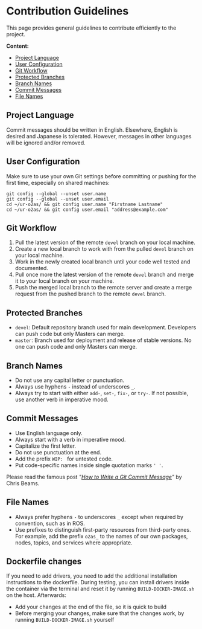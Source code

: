 # Contribution Guidelines

This page provides general guidelines to contribute efficiently to the project.

**Content:**

*   [Project Language](#project-language)
*   [User Configuration](#user-configuration)
*   [Git Workflow](#git-workflow)
*   [Protected Branches](#protected-branches)
*   [Branch Names](#branch-names)
*   [Commit Messages](#commit-messages)
*   [File Names](#file-names)

## Project Language

Commit messages should be written in English. Elsewhere, English is desired and Japanese is tolerated. However, messages in other languages will be ignored and/or removed.

## User Configuration

Make sure to use your own Git settings before committing or pushing for the first time, especially on shared machines:

```shell
git config --global --unset user.name
git config --global --unset user.email
cd ~/ur-o2as/ && git config user.name "Firstname Lastname"
cd ~/ur-o2as/ && git config user.email "address@example.com"
```

## Git Workflow

1.   Pull the latest version of the remote `devel` branch on your local machine.
2.   Create a new local branch to work with from the pulled `devel` branch on your local machine.
3.   Work in the newly created local branch until your code well tested and documented.
4.   Pull once more the latest version of the remote `devel` branch and merge it to your local branch on your machine.
5.   Push the merged local branch to the remote server and create a merge request from the pushed branch to the remote `devel` branch.

## Protected Branches

*   `devel`: Default repository branch used for main development. Developers can push code but only Masters can merge.
*   `master`: Branch used for deployment and release of stable versions. No one can push code and only Masters can merge.

## Branch Names

*   Do not use any capital letter or punctuation.
*   Always use hyphens `-` instead of underscores `_`.
*   Always try to start with either `add-`, `set-`, `fix-`, or `try-`. If not possible, use another verb in imperative mood.

## Commit Messages

*   Use English language only.
*   Always start with a verb in imperative mood.
*   Capitalize the first letter.
*   Do not use punctuation at the end.
*   Add the prefix `WIP: ` for untested code.
*   Put code-specific names inside single quotation marks `' '`.

Please read the famous post *"[How to Write a Git Commit Message](https://chris.beams.io/posts/git-commit/)"* by Chris Beams.

## File Names

*   Always prefer hyphens `-` to underscores `_` except when required by convention, such as in ROS.
*   Use prefixes to distinguish first-party resources from third-party ones. For example, add the prefix `o2as_` to the names of our own packages, nodes, topics, and services where appropriate.

## Dockerfile changes

If you need to add drivers, you need to add the additional installation instructions to the dockerfile. During testing, you can install drivers inside the container via the terminal and reset it by running `BUILD-DOCKER-IMAGE.sh` on the host. Afterwards:

* Add your changes at the end of the file, so it is quick to build
* Before merging your changes, make sure that the changes work, by running `BUILD-DOCKER-IMAGE.sh` yourself